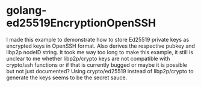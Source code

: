# golang-ed25519EncryptionOpenSSH
I made this example to demonstrate how to store Ed25519 private keys as encrypted keys in OpenSSH format. Also derives the respective pubkey and libp2p nodeID string. It took me way too long to make this example, it still is unclear to me whether libp2p/crypto keys are not compatible with crypto/ssh functions or if that is currently bugged or maybe it is possible but not just documented? Using crypto/ed25519 instead of libp2p/crypto to generate the keys seems to be the secret sauce.

